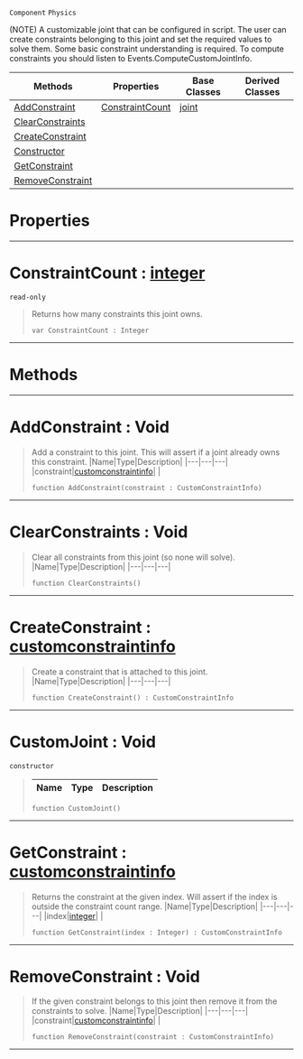  `Component` `Physics`



(NOTE) A customizable joint that can be configured in script. The user can create constraints belonging to this joint and set the required values to solve them. Some basic constraint understanding is required. To compute constraints you should listen to Events.ComputeCustomJointInfo.

|Methods|Properties|Base Classes|Derived Classes|
|---|---|---|---|
|[ AddConstraint](https://plasmaengine.github.io/PlasmaDocs/Plasma1/C++/code_reference/class_reference/customjoint.markdown#addconstraint-void)|[ ConstraintCount](https://plasmaengine.github.io/PlasmaDocs/Plasma1/C++/code_reference/class_reference/customjoint.markdown#constraintcount-plasma-eng)|[joint](https://plasmaengine.github.io/PlasmaDocs/Plasma1/C++/code_reference/class_reference/joint.markdown)| |
|[ ClearConstraints](https://plasmaengine.github.io/PlasmaDocs/Plasma1/C++/code_reference/class_reference/customjoint.markdown#clearconstraints-void)| | | |
|[ CreateConstraint](https://plasmaengine.github.io/PlasmaDocs/Plasma1/C++/code_reference/class_reference/customjoint.markdown#createconstraint-plasma-en)| | | |
|[ Constructor](https://plasmaengine.github.io/PlasmaDocs/Plasma1/C++/code_reference/class_reference/customjoint.markdown#customjoint-void)| | | |
|[ GetConstraint](https://plasmaengine.github.io/PlasmaDocs/Plasma1/C++/code_reference/class_reference/customjoint.markdown#getconstraint-plasma-engin)| | | |
|[ RemoveConstraint](https://plasmaengine.github.io/PlasmaDocs/Plasma1/C++/code_reference/class_reference/customjoint.markdown#removeconstraint-void)| | | |


 #  Properties


---  
 #  ConstraintCount : [integer](https://plasmaengine.github.io/PlasmaDocs/Plasma1/C++/code_reference/lightning_base_types/integer.markdown)

 `read-only`

> Returns how many constraints this joint owns.
> ``` lang=cpp, name=Lightning
> var ConstraintCount : Integer


---  
 #  Methods


---  
 #  AddConstraint : Void

> Add a constraint to this joint. This will assert if a joint already owns this constraint.
> |Name|Type|Description|
> |---|---|---|
> |constraint|[customconstraintinfo](https://plasmaengine.github.io/PlasmaDocs/Plasma1/C++/code_reference/class_reference/customconstraintinfo.markdown)| |
> ``` lang=cpp, name=Lightning
> function AddConstraint(constraint : CustomConstraintInfo)
> ``` 


---  
 #  ClearConstraints : Void

> Clear all constraints from this joint (so none will solve).
> |Name|Type|Description|
> |---|---|---|
> ``` lang=cpp, name=Lightning
> function ClearConstraints()
> ``` 


---  
 #  CreateConstraint : [customconstraintinfo](https://plasmaengine.github.io/PlasmaDocs/Plasma1/C++/code_reference/class_reference/customconstraintinfo.markdown)

> Create a constraint that is attached to this joint.
> |Name|Type|Description|
> |---|---|---|
> ``` lang=cpp, name=Lightning
> function CreateConstraint() : CustomConstraintInfo
> ``` 


---  
 #  CustomJoint : Void

 `constructor`

> 
> |Name|Type|Description|
> |---|---|---|
> ``` lang=cpp, name=Lightning
> function CustomJoint()
> ``` 


---  
 #  GetConstraint : [customconstraintinfo](https://plasmaengine.github.io/PlasmaDocs/Plasma1/C++/code_reference/class_reference/customconstraintinfo.markdown)

> Returns the constraint at the given index. Will assert if the index is outside the constraint count range.
> |Name|Type|Description|
> |---|---|---|
> |index|[integer](https://plasmaengine.github.io/PlasmaDocs/Plasma1/C++/code_reference/lightning_base_types/integer.markdown)| |
> ``` lang=cpp, name=Lightning
> function GetConstraint(index : Integer) : CustomConstraintInfo
> ``` 


---  
 #  RemoveConstraint : Void

> If the given constraint belongs to this joint then remove it from the constraints to solve.
> |Name|Type|Description|
> |---|---|---|
> |constraint|[customconstraintinfo](https://plasmaengine.github.io/PlasmaDocs/Plasma1/C++/code_reference/class_reference/customconstraintinfo.markdown)| |
> ``` lang=cpp, name=Lightning
> function RemoveConstraint(constraint : CustomConstraintInfo)
> ``` 


---  
 

 